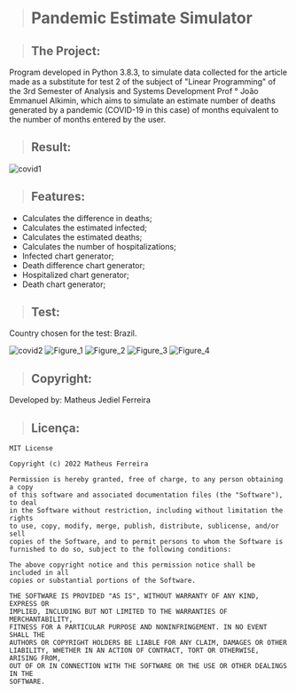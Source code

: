 > # Pandemic Estimate Simulator

> ## The Project:

Program developed in Python 3.8.3, to simulate data collected for the article made as a substitute for test 2 of the subject of "Linear Programming" of the 3rd Semester of Analysis and Systems Development Prof ° João Emmanuel Alkimin, which aims to simulate an estimate number of deaths generated by a pandemic (COVID-19 in this case) of months equivalent to the number of months entered by the user.

> ## Result:

![covid1](https://user-images.githubusercontent.com/59848966/85993198-52181b80-b9cc-11ea-86a6-cdd304e58ec6.png)

> ## Features:

* Calculates the difference in deaths;
* Calculates the estimated infected;
* Calculates the estimated deaths;
* Calculates the number of hospitalizations;
* Infected chart generator;
* Death difference chart generator;
* Hospitalized chart generator;
* Death chart generator;

> ## Test:

Country chosen for the test: Brazil.

![covid2](https://user-images.githubusercontent.com/59848966/86127958-13ab5b00-bab7-11ea-9395-82bee98c65f1.png)
![Figure_1](https://user-images.githubusercontent.com/59848966/86005092-8ef30b00-b9ea-11ea-9c4b-921a4698799e.png)
![Figure_2](https://user-images.githubusercontent.com/59848966/86005096-8f8ba180-b9ea-11ea-9d36-477c485af2bc.png)
![Figure_3](https://user-images.githubusercontent.com/59848966/86005099-90243800-b9ea-11ea-820e-3164916a6323.png)
![Figure_4](https://user-images.githubusercontent.com/59848966/86005100-90243800-b9ea-11ea-8782-b3959ecb9cf5.png)

> ## Copyright:

Developed by: Matheus Jediel Ferreira

> ## Licença:

	MIT License

	Copyright (c) 2022 Matheus Ferreira

	Permission is hereby granted, free of charge, to any person obtaining a copy
	of this software and associated documentation files (the "Software"), to deal
	in the Software without restriction, including without limitation the rights
	to use, copy, modify, merge, publish, distribute, sublicense, and/or sell
	copies of the Software, and to permit persons to whom the Software is
	furnished to do so, subject to the following conditions:

	The above copyright notice and this permission notice shall be included in all
	copies or substantial portions of the Software.

	THE SOFTWARE IS PROVIDED "AS IS", WITHOUT WARRANTY OF ANY KIND, EXPRESS OR
	IMPLIED, INCLUDING BUT NOT LIMITED TO THE WARRANTIES OF MERCHANTABILITY,
	FITNESS FOR A PARTICULAR PURPOSE AND NONINFRINGEMENT. IN NO EVENT SHALL THE
	AUTHORS OR COPYRIGHT HOLDERS BE LIABLE FOR ANY CLAIM, DAMAGES OR OTHER
	LIABILITY, WHETHER IN AN ACTION OF CONTRACT, TORT OR OTHERWISE, ARISING FROM,
	OUT OF OR IN CONNECTION WITH THE SOFTWARE OR THE USE OR OTHER DEALINGS IN THE
	SOFTWARE.
